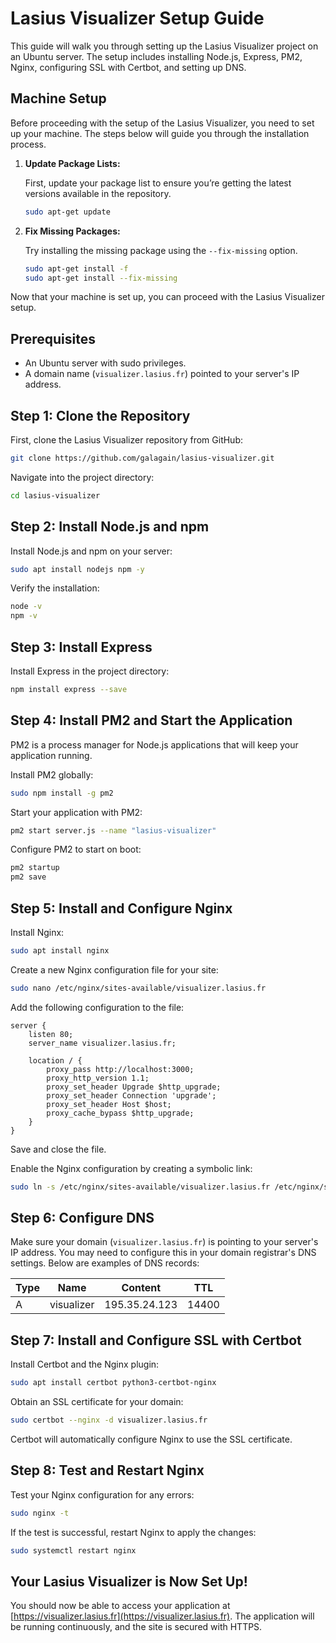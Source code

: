 # Lasius Visualizer Setup Guide

This guide will walk you through setting up the Lasius Visualizer project on an Ubuntu server. The setup includes installing Node.js, Express, PM2, Nginx, configuring SSL with Certbot, and setting up DNS.

## Machine Setup

Before proceeding with the setup of the Lasius Visualizer, you need to set up your machine. The steps below will guide you through the installation process.

1. **Update Package Lists:**

   First, update your package list to ensure you’re getting the latest versions available in the repository.

   ```bash
   sudo apt-get update
   ```

2. **Fix Missing Packages:**

   Try installing the missing package using the `--fix-missing` option.

   ```bash
   sudo apt-get install -f
   sudo apt-get install --fix-missing
   ```

Now that your machine is set up, you can proceed with the Lasius Visualizer setup.

## Prerequisites

- An Ubuntu server with sudo privileges.
- A domain name (`visualizer.lasius.fr`) pointed to your server's IP address.

## Step 1: Clone the Repository

First, clone the Lasius Visualizer repository from GitHub:

```bash
git clone https://github.com/galagain/lasius-visualizer.git
```

Navigate into the project directory:

```bash
cd lasius-visualizer
```

## Step 2: Install Node.js and npm

Install Node.js and npm on your server:

```bash
sudo apt install nodejs npm -y
```

Verify the installation:

```bash
node -v
npm -v
```

## Step 3: Install Express

Install Express in the project directory:

```bash
npm install express --save
```

## Step 4: Install PM2 and Start the Application

PM2 is a process manager for Node.js applications that will keep your application running.

Install PM2 globally:

```bash
sudo npm install -g pm2
```

Start your application with PM2:

```bash
pm2 start server.js --name "lasius-visualizer"
```

Configure PM2 to start on boot:

```bash
pm2 startup
pm2 save
```

## Step 5: Install and Configure Nginx

Install Nginx:

```bash
sudo apt install nginx
```

Create a new Nginx configuration file for your site:

```bash
sudo nano /etc/nginx/sites-available/visualizer.lasius.fr
```

Add the following configuration to the file:

```nginx
server {
    listen 80;
    server_name visualizer.lasius.fr;

    location / {
        proxy_pass http://localhost:3000;
        proxy_http_version 1.1;
        proxy_set_header Upgrade $http_upgrade;
        proxy_set_header Connection 'upgrade';
        proxy_set_header Host $host;
        proxy_cache_bypass $http_upgrade;
    }
}
```

Save and close the file.

Enable the Nginx configuration by creating a symbolic link:

```bash
sudo ln -s /etc/nginx/sites-available/visualizer.lasius.fr /etc/nginx/sites-enabled/
```

## Step 6: Configure DNS

Make sure your domain (`visualizer.lasius.fr`) is pointing to your server's IP address. You may need to configure this in your domain registrar's DNS settings. Below are examples of DNS records:

| Type | Name       | Content       | TTL   |
| ---- | ---------- | ------------- | ----- |
| A    | visualizer | 195.35.24.123 | 14400 |

## Step 7: Install and Configure SSL with Certbot

Install Certbot and the Nginx plugin:

```bash
sudo apt install certbot python3-certbot-nginx
```

Obtain an SSL certificate for your domain:

```bash
sudo certbot --nginx -d visualizer.lasius.fr
```

Certbot will automatically configure Nginx to use the SSL certificate.

## Step 8: Test and Restart Nginx

Test your Nginx configuration for any errors:

```bash
sudo nginx -t
```

If the test is successful, restart Nginx to apply the changes:

```bash
sudo systemctl restart nginx
```

## Your Lasius Visualizer is Now Set Up!

You should now be able to access your application at [https://visualizer.lasius.fr](https://visualizer.lasius.fr). The application will be running continuously, and the site is secured with HTTPS.

